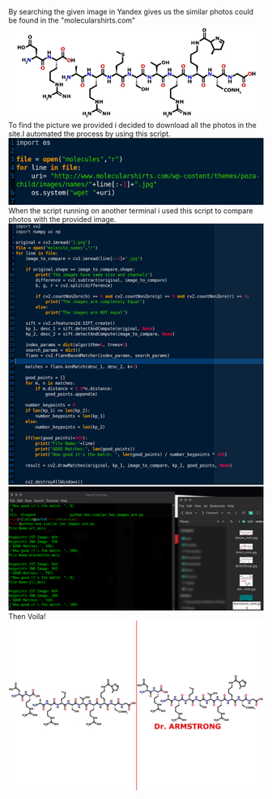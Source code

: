 By searching the given image in Yandex gives us the similar photos could be found in the "molecularshirts.com"
<img src="Writeup/picture.png">
To find the picture we provided i decided to download all the photos in the site.I automated the process by using this script.
<img src="Writeup/wget.png"> 
When the script running on another terminal i used this script to compare photos with the provided image.
<img src="Writeup/compare.png"> 
<img src="Writeup/Screenshot.png"> 
Then Voila!
<img src="Writeup/final.png"> 



